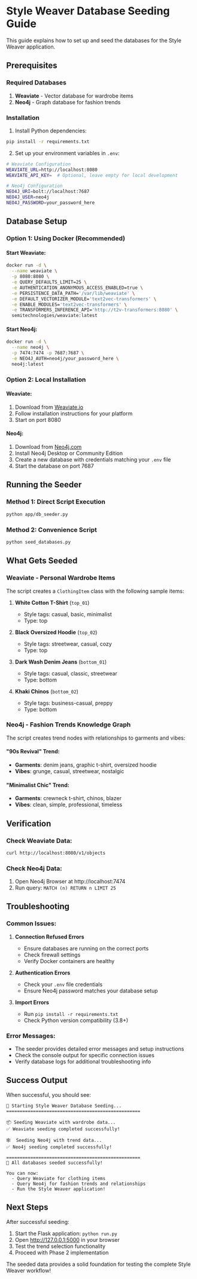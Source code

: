 # Style Weaver Database Seeding Guide

This guide explains how to set up and seed the databases for the Style Weaver application.

## Prerequisites

### Required Databases
1. **Weaviate** - Vector database for wardrobe items
2. **Neo4j** - Graph database for fashion trends

### Installation

1. Install Python dependencies:
```bash
pip install -r requirements.txt
```

2. Set up your environment variables in `.env`:
```bash
# Weaviate Configuration
WEAVIATE_URL=http://localhost:8080
WEAVIATE_API_KEY=  # Optional, leave empty for local development

# Neo4j Configuration
NEO4J_URI=bolt://localhost:7687
NEO4J_USER=neo4j
NEO4J_PASSWORD=your_password_here
```

## Database Setup

### Option 1: Using Docker (Recommended)

#### Start Weaviate:
```bash
docker run -d \
  --name weaviate \
  -p 8080:8080 \
  -e QUERY_DEFAULTS_LIMIT=25 \
  -e AUTHENTICATION_ANONYMOUS_ACCESS_ENABLED=true \
  -e PERSISTENCE_DATA_PATH='/var/lib/weaviate' \
  -e DEFAULT_VECTORIZER_MODULE='text2vec-transformers' \
  -e ENABLE_MODULES='text2vec-transformers' \
  -e TRANSFORMERS_INFERENCE_API='http://t2v-transformers:8080' \
  semitechnologies/weaviate:latest
```

#### Start Neo4j:
```bash
docker run -d \
  --name neo4j \
  -p 7474:7474 -p 7687:7687 \
  -e NEO4J_AUTH=neo4j/your_password_here \
  neo4j:latest
```

### Option 2: Local Installation

#### Weaviate:
1. Download from [Weaviate.io](https://weaviate.io/developers/weaviate/installation)
2. Follow installation instructions for your platform
3. Start on port 8080

#### Neo4j:
1. Download from [Neo4j.com](https://neo4j.com/download/)
2. Install Neo4j Desktop or Community Edition
3. Create a new database with credentials matching your `.env` file
4. Start the database on port 7687

## Running the Seeder

### Method 1: Direct Script Execution
```bash
python app/db_seeder.py
```

### Method 2: Convenience Script
```bash
python seed_databases.py
```

## What Gets Seeded

### Weaviate - Personal Wardrobe Items
The script creates a `ClothingItem` class with the following sample items:

1. **White Cotton T-Shirt** (`top_01`)
   - Style tags: casual, basic, minimalist
   - Type: top

2. **Black Oversized Hoodie** (`top_02`)
   - Style tags: streetwear, casual, cozy
   - Type: top

3. **Dark Wash Denim Jeans** (`bottom_01`)
   - Style tags: casual, classic, streetwear
   - Type: bottom

4. **Khaki Chinos** (`bottom_02`)
   - Style tags: business-casual, preppy
   - Type: bottom

### Neo4j - Fashion Trends Knowledge Graph
The script creates trend nodes with relationships to garments and vibes:

#### "90s Revival" Trend:
- **Garments**: denim jeans, graphic t-shirt, oversized hoodie
- **Vibes**: grunge, casual, streetwear, nostalgic

#### "Minimalist Chic" Trend:
- **Garments**: crewneck t-shirt, chinos, blazer  
- **Vibes**: clean, simple, professional, timeless

## Verification

### Check Weaviate Data:
```bash
curl http://localhost:8080/v1/objects
```

### Check Neo4j Data:
1. Open Neo4j Browser at http://localhost:7474
2. Run query: `MATCH (n) RETURN n LIMIT 25`

## Troubleshooting

### Common Issues:

1. **Connection Refused Errors**
   - Ensure databases are running on the correct ports
   - Check firewall settings
   - Verify Docker containers are healthy

2. **Authentication Errors**
   - Check your `.env` file credentials
   - Ensure Neo4j password matches your database setup

3. **Import Errors**
   - Run `pip install -r requirements.txt`
   - Check Python version compatibility (3.8+)

### Error Messages:
- The seeder provides detailed error messages and setup instructions
- Check the console output for specific connection issues
- Verify database logs for additional troubleshooting info

## Success Output

When successful, you should see:
```
🌱 Starting Style Weaver Database Seeding...
==================================================

📦 Seeding Weaviate with wardrobe data...
✅ Weaviate seeding completed successfully!

🕸️  Seeding Neo4j with trend data...
✅ Neo4j seeding completed successfully!

==================================================
🎉 All databases seeded successfully!

You can now:
  - Query Weaviate for clothing items
  - Query Neo4j for fashion trends and relationships
  - Run the Style Weaver application!
```

## Next Steps

After successful seeding:
1. Start the Flask application: `python run.py`
2. Open http://127.0.0.1:5000 in your browser
3. Test the trend selection functionality
4. Proceed with Phase 2 implementation

The seeded data provides a solid foundation for testing the complete Style Weaver workflow!
